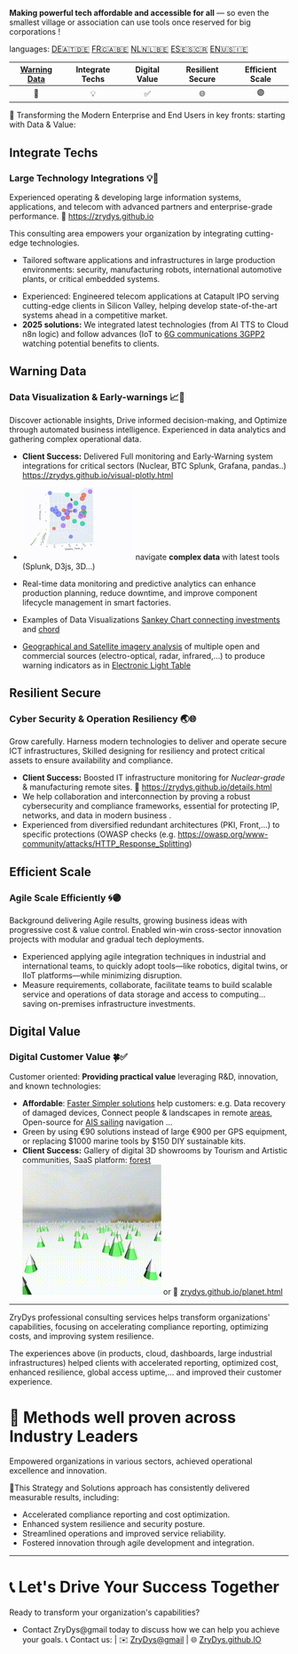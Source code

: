 **Making powerful tech affordable and accessible for all** — so even the smallest village or association can use tools once reserved for big corporations !

languages:   [DE🇦🇹🇩🇪](https://translate.google.com/translate?hl=de&sl=auto&u=https://zrydys.github.io)    [FR🇨🇦🇧🇪](https://translate.google.com/translate?hl=fr&sl=auto&u=https://zrydys.github.io)   [NL🇳🇱🇧🇪](https://zrydys-github-io.translate.goog/?_x_tr_sl=auto&_x_tr_tl=nl&_x_tr_hl=nl)    [ES🇪🇸🇨🇷](https://translate.google.com/translate?hl=es&sl=auto&u=https://zrydys.github.io)    [EN🇺🇸🇮🇪](https://zrydys.github.io)   

| [Warning Data](#Warning-Data) | Integrate Techs | Digital Value | Resilient Secure | Efficient Scale |
| :---------------------------: | :-------------: | :-----------: | :--------------: | :-------------: |
|              🎯               |       💡        |       ✅       |        🌐        |       🟣        |

🚀 Transforming the Modern Enterprise and End Users in key fronts: starting with Data & Value:

## Integrate Techs

### Large Technology Integrations 💡🌟

Experienced operating & developing large information systems, applications, and telecom with advanced partners and enterprise-grade performance.  🔗 https://zrydys.github.io  

This consulting area empowers your organization by integrating cutting-edge technologies.

* Tailored software applications and infrastructures in large production environments: security,  manufacturing robots, international automotive plants, or critical embedded systems.
- Experienced: Engineered telecom applications at Catapult IPO serving cutting-edge clients in Silicon Valley, helping develop state-of-the-art systems ahead in a competitive market.
- **2025 solutions:** We integrated latest technologies (from AI TTS to Cloud n8n logic) and follow advances (IoT to [6G communications 3GPP2](https://zrydys.github.io/planet.html?q=https://i.ytimg.com/vi/O6AVpA5GTxA/hq720.jpg) watching potential benefits to clients.


## Warning Data 

### Data Visualization & Early-warnings 📈🎯

Discover actionable insights, Drive informed decision-making, and Optimize through automated business intelligence. Experienced in data analytics and gathering complex operational data.  

- **Client Success:** Delivered Full monitoring and Early-Warning system integrations for critical sectors (Nuclear, BTC Splunk, Grafana, pandas..)  https://zrydys.github.io/visual-plotly.html  

-  [![](anim/bi.gif)](visual-plotly.html) navigate **complex data** with latest tools (Splunk, D3js, 3D...)
 - Real-time data monitoring and predictive analytics can enhance production planning, reduce downtime, and improve component lifecycle management in smart factories.  
 - Examples of Data Visualizations  [Sankey Chart connecting investments](https://zrydys.github.io/adapt.html) and [chord](https://zrydys.github.io/chord.html) 
 - [Geographical and Satellite imagery analysis](gis.html) of multiple open and commercial sources (electro-optical, radar, infrared,...) to produce warning indicators as in [Electronic Light Table](https://zrydys.github.io/elt.html) 


## Resilient Secure

### Cyber Security & Operation Resiliency 🌏🌐

Grow carefully. Harness modern technologies to deliver and operate secure ICT infrastructures, Skilled designing for resiliency and protect critical assets to ensure availability and compliance.

- **Client Success:** Boosted IT infrastructure monitoring for _Nuclear-grade_ & manufacturing remote sites. 🔗 https://zrydys.github.io/details.html  
- We help collaboration and interconnection by proving a robust cybersecurity and compliance frameworks, essential for protecting IP, networks, and data in modern business .  
- Experienced from diversified redundant architectures (PKI, Front,...) to specific protections (OWASP checks (e.g. https://owasp.org/www-community/attacks/HTTP_Response_Splitting) 


## Efficient Scale

### Agile Scale Efficiently 🌀🟣

Background delivering Agile results, growing business ideas with progressive cost & value control. Enabled win-win cross-sector innovation projects with modular and gradual tech deployments.  

- Experienced applying agile integration techniques in industrial and international teams, to quickly adopt tools—like robotics, digital twins, or IIoT platforms—while minimizing disruption. 
- Measure requirements, collaborate, facilitate teams to build scalable service and operations of data storage and access to computing... saving on-premises infrastructure investments.  


## Digital Value

### Digital Customer Value 🍀✅

Customer oriented: **Providing practical value** leveraging R&D, innovation, and known technologies:

- **Affordable**: [Faster Simpler solutions](EzTech.html) help customers: e.g. Data recovery of damaged devices, Connect people & landscapes in remote [areas](mapeuaf.html), Open-source for [AIS sailing](ais.html) navigation ...
- Green by using €90 solutions instead of large €900 per GPS equipment, or replacing $1000 marine tools by $150 DIY sustainable kits.
- **Client Success:** Gallery of digital 3D showrooms by Tourism and Artistic communities, SaaS  platform:   [forest](orbitforest.html)  ![](anim/forest.gif) or 🔗 [zrydys.github.io/planet.html](https://zrydys.github.io/planet.html) 


---
ZryDys professional consulting services helps transform organizations' capabilities, focusing on accelerating compliance reporting, optimizing costs, and improving system resilience.  

 
The experiences above (in products, cloud, dashboards, large industrial infrastructures) helped clients with accelerated reporting, optimized cost, enhanced resilience, global access uptime,... and improved their customer experience.  


# 🏢 **Methods well proven across Industry Leaders**

Empowered organizations in various sectors, achieved operational excellence and innovation.

🧭This Strategy and Solutions approach has consistently delivered measurable results, including:

- Accelerated compliance reporting and cost optimization.
- Enhanced system resilience and security posture.
- Streamlined operations and improved service reliability.
- Fostered innovation through agile development and integration. 

---

# 📞 **Let's Drive Your Success Together**

Ready to transform your organization's capabilities? 

- Contact ZryDys@gmail today to discuss how we can help you achieve your goals.
 📞 Contact us:  | ✉️ [ZryDys@gmail](mailto:ZryDys@gmail) | 🌐 [ZryDys.github.IO](https://zrydys.github.io) 
